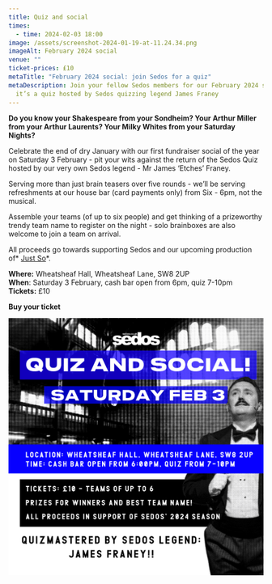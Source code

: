 ```yaml
---
title: Quiz and social
times:
  - time: 2024-02-03 18:00
image: /assets/screenshot-2024-01-19-at-11.24.34.png
imageAlt: February 2024 social
venue: ""
ticket-prices: £10
metaTitle: "February 2024 social: join Sedos for a quiz"
metaDescription: Join your fellow Sedos members for our February 2024 social –
  it’s a quiz hosted by Sedos quizzing legend James Franey
---
```

**Do you know your Shakespeare from your Sondheim? Your Arthur Miller from your Arthur Laurents? Your Milky Whites from your Saturday Nights?**

Celebrate the end of dry January with our first fundraiser social of the year on Saturday 3 February - pit your wits against the return of the Sedos Quiz hosted by our very own Sedos legend - Mr James ‘Etches’ Franey.

Serving more than just brain teasers over five rounds - we’ll be serving refreshments at our house bar (card payments only) from Six - 6pm, not the musical.

Assemble your teams (of up to six people) and get thinking of a prizeworthy trendy team name to register on the night - solo brainboxes are also welcome to join a team on arrival.

All proceeds go towards supporting Sedos and our upcoming production of* [Just So](https://www.sedos.co.uk/shows/2024-just-so)*.

**Where:** Wheatsheaf Hall, Wheatsheaf Lane, SW8 2UP\
**When**: Saturday 3 February, cash bar open from 6pm, quiz 7-10pm\
**Tickets:** £10

**Buy your ticket**

![February 2024 social](/assets/fundraiser-social-graphic.png)